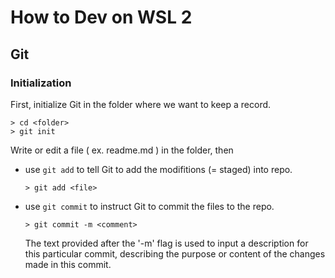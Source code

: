 # How to Dev on WSL 2

## Git
### Initialization 
First, initialize Git in the folder where we want to keep a record.
```
> cd <folder>
> git init
```
Write or edit a file ( ex. readme.md ) in the folder, then

* use `git add` to tell Git to add the modifitions (= staged) into repo.
    ```
    > git add <file>
    ```
* use `git commit` to instruct Git to commit the files to the repo.
    ```
    > git commit -m <comment>
    ```
    The text provided after the '-m' flag is used to input a description for this particular commit, describing the purpose or content of the changes made in this commit.

###